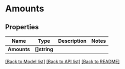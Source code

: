 # Amounts

## Properties
Name | Type | Description | Notes
------------ | ------------- | ------------- | -------------
**Amounts** | **[]string** |  | 

[[Back to Model list]](../README.md#documentation-for-models) [[Back to API list]](../README.md#documentation-for-api-endpoints) [[Back to README]](../README.md)


